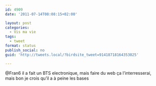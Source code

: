 ```yaml
---
id: 4909
date: '2011-07-14T08:08:15+02:00'

layout: post
categories:
  - Vis ma vie
tags:
  - tweet
format: status
publish_social: no
guid: 'http://tweets.local/?birdsite_tweet=91418718164353025'

---
```


@Fran6 il a fait un BTS electronique, mais faire du web ça l’interresserai, mais bon je crois qu’il a à peine les bases